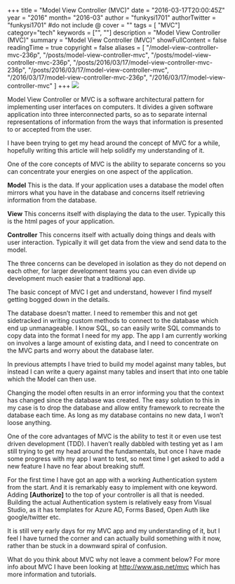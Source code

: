 +++
title = "Model View Controller (MVC)"
date = "2016-03-17T20:00:45Z"
year = "2016"
month= "2016-03"
author = "funkysi1701"
authorTwitter = "funkysi1701" #do not include @
cover = ""
tags = [ "MVC"]
category="tech"
keywords = ["", ""]
description =  "Model View Controller (MVC)"
summary = "Model View Controller (MVC)"
showFullContent = false
readingTime = true
copyright = false
aliases = [
    "/model-view-controller-mvc-236p",
    "/posts/model-view-controller-mvc",
    "/posts/model-view-controller-mvc-236p",
    "/posts/2016/03/17/model-view-controller-mvc-236p",
    "/posts/2016/03/17/model-view-controller-mvc",
    "/2016/03/17/model-view-controller-mvc-236p",
    "/2016/03/17/model-view-controller-mvc"
]
+++
![](https://storageaccountblog9f5d.blob.core.windows.net/blazor/wp-content/uploads/2016/03/27.jpg?w=327&ssl=1)

Model View Controller or MVC is a software architectural pattern for implementing user interfaces on computers. It divides a given software application into three interconnected parts, so as to separate internal representations of information from the ways that information is presented to or accepted from the user.

I have been trying to get my head around the concept of MVC for a while, hopefully writing this article will help solidify my understanding of it.

One of the core concepts of MVC is the ability to separate concerns so you can concentrate your energies on one aspect of the application.

**Model** This is the data. If your application uses a database the model often mirrors what you have in the database and concerns itself retrieving information from the database.

**View** This concerns itself with displaying the data to the user. Typically this is the html pages of your application.

**Controller** This concerns itself with actually doing things and deals with user interaction. Typically it will get data from the view and send data to the model.

The three concerns can be developed in isolation as they do not depend on each other, for larger development teams you can even divide up development much easier that a traditional app.

The basic concept of MVC I get and understand, however I find myself getting bogged down in the details.

The database doesn’t matter. I need to remember this and not get sidetracked in writing custom methods to connect to the database which end up unmanageable. I know SQL, so can easily write SQL commands to copy data into the format I need for my app. The app I am currently working on involves a large amount of existing data, and I need to concentrate on the MVC parts and worry about the database later.

In previous attempts I have tried to build my model against many tables, but instead I can write a query against many tables and insert that into one table which the Model can then use.

Changing the model often results in an error informing you that the context has changed since the database was created. The easy solution to this in my case is to drop the database and allow entity framework to recreate the database each time. As long as my database contains no new data, I won’t loose anything.

One of the core advantages of MVC is the ability to test it or even use test driven development (TDD). I haven’t really dabbled with testing yet as I am still trying to get my head around the fundamentals, but once I have made some progress with my app I want to test, so next time I get asked to add a new feature I have no fear about breaking stuff.

For the first time I have got an app with a working Authentication system from the start. And it is remarkably easy to implement with one keyword. Adding **[Authorize]** to the top of your controller is all that is needed. Building the actual Authentication system is relatively easy from Visual Studio, as it has templates for Azure AD, Forms Based, Open Auth like google/twitter etc.

It is still very early days for my MVC app and my understanding of it, but I feel I have turned the corner and can actually build something with it now, rather than be stuck in a downward spiral of confusion.

What do you think about MVC why not leave a comment below? For more info about MVC I have been looking at http://www.asp.net/mvc which has more information and tutorials.